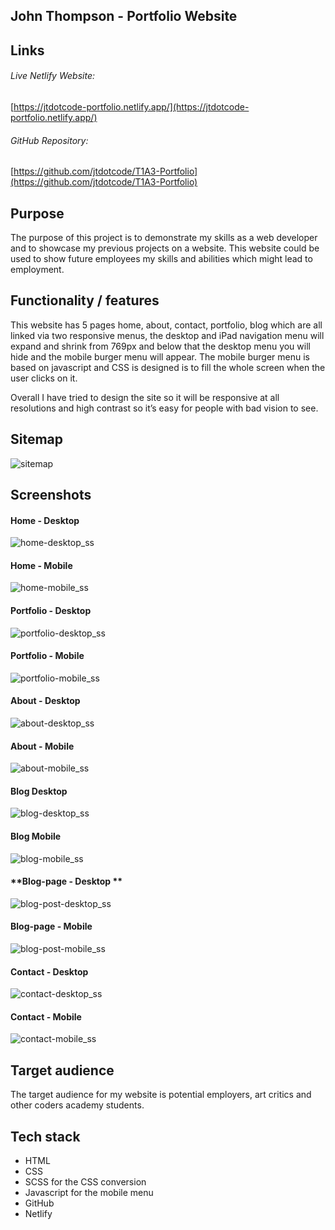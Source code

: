 

## 	John Thompson - Portfolio Website 

## **Links**

###### Live Netlify Website:

[https://jtdotcode-portfolio.netlify.app/](https://jtdotcode-portfolio.netlify.app/)

###### GitHub Repository:

[https://github.com/jtdotcode/T1A3-Portfolio](https://github.com/jtdotcode/T1A3-Portfolio)

## **Purpose**



The purpose of this project is to demonstrate my skills as a web developer and to showcase my previous projects on a website. This website could be used to show future employees my skills and abilities which might lead to employment.   



## **Functionality / features**


This website has 5 pages home, about, contact, portfolio, blog which are all linked via two responsive menus, the desktop and iPad navigation menu will expand and shrink from 769px and below that the desktop menu you will hide and the mobile burger menu will appear. The mobile burger menu is based on javascript and CSS is designed is to fill the whole screen when the user clicks on it. 

Overall I have tried to design the site so it will be responsive at all resolutions and high contrast so it’s easy for people with bad vision to see.



## **Sitemap**

![sitemap](./docs/images/Site_Map.png)

## **Screenshots**



#### **Home - Desktop**
![home-desktop_ss](./docs/images/home-desktop_ss.PNG)

#### **Home - Mobile**

![home-mobile_ss](./docs/images/home-mobile_ss.PNG)

#### **Portfolio - Desktop**

![portfolio-desktop_ss](./docs/images/portfolio-desktop_ss.PNG)

#### **Portfolio - Mobile**

![portfolio-mobile_ss](./docs/images/portfolio-mobile_ss.PNG)

#### **About - Desktop**

![about-desktop_ss](./docs/images/about-desktop_ss.PNG)

#### **About - Mobile**

![about-mobile_ss](./docs/images/about-mobile_ss.PNG)

#### Blog Desktop

![blog-desktop_ss](./docs/images/blog-desktop_ss.PNG)

#### Blog Mobile

![blog-mobile_ss](./docs/images/blog-mobile_ss.PNG)

#### **Blog-page - Desktop **

![blog-post-desktop_ss](./docs/images/blog-post-desktop_ss.PNG)


#### **Blog-page - Mobile**

![blog-post-mobile_ss](./docs/images/blog-post-mobile_ss.PNG)

#### **Contact - Desktop**

![contact-desktop_ss](./docs/images/contact-desktop_ss.PNG)

#### **Contact - Mobile**

![contact-mobile_ss](./docs/images/contact-mobile_ss.PNG)

## **Target audience**


The target audience for my website is potential employers, art critics and other coders academy students.  

## **Tech stack**		



*   HTML
*   CSS
*   SCSS for the CSS conversion 
*   Javascript for the mobile menu
*   GitHub 
*   Netlify 